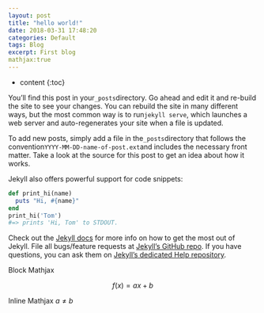 ```yaml
---
layout: post
title: "hello world!"
date: 2018-03-31 17:48:20
categories: Default
tags: Blog
excerpt: First blog
mathjax:true
---
```


* content
{:toc}

You’ll find this post in your`_posts`directory. Go ahead and edit it and re-build the site to see your changes. You can rebuild the site in many different ways, but the most common way is to run`jekyll serve`, which launches a web server and auto-regenerates your site when a file is updated.

To add new posts, simply add a file in the`_posts`directory that follows the convention`YYYY-MM-DD-name-of-post.ext`and includes the necessary front matter. Take a look at the source for this post to get an idea about how it works.

Jekyll also offers powerful support for code snippets:

```ruby
def print_hi(name)
  puts "Hi, #{name}"
end
print_hi('Tom')
#=> prints 'Hi, Tom' to STDOUT.
```

Check out the [Jekyll docs][jekyll] for more info on how to get the most out of Jekyll. File all bugs/feature requests at [Jekyll’s GitHub repo][jekyll-gh]. If you have questions, you can ask them on [Jekyll’s dedicated Help repository][jekyll-help].

[jekyll]:      http://jekyllrb.com
[jekyll-gh]:   https://github.com/jekyll/jekyll
[jekyll-help]: https://github.com/jekyll/jekyll-help

Block Mathjax 

$$
f(x) = ax + b
$$

Inline Mathjax $a \neq b$